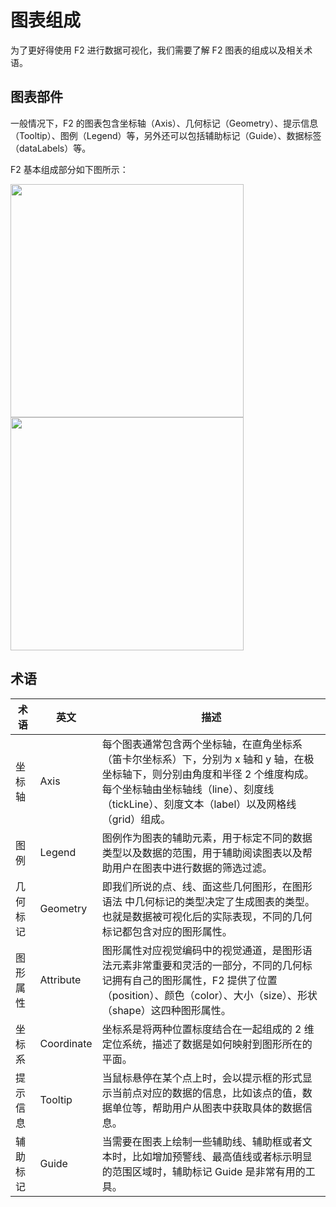 <!--
index: 4
title: F2 图表组成
resource:
  jsFiles:
    - ${url.f2}
-->

# 图表组成

为了更好得使用 F2 进行数据可视化，我们需要了解 F2 图表的组成以及相关术语。

## 图表部件

一般情况下，F2 的图表包含坐标轴（Axis）、几何标记（Geometry）、提示信息（Tooltip）、图例（Legend）等，另外还可以包括辅助标记（Guide）、数据标签（dataLabels）等。

F2 基本组成部分如下图所示：

<img src="https://gw.alipayobjects.com/zos/rmsportal/tpfdzWDYmxzHkquTihJe.png" width="373">
<img src="https://gw.alipayobjects.com/zos/rmsportal/lUqXwLjgRWhugemcNsqc.png" width="373">


## 术语

| 术语 | 英文 | 描述 |
| -------- | -------- | -------- |
| 坐标轴    | Axis     | 每个图表通常包含两个坐标轴，在直角坐标系（笛卡尔坐标系）下，分别为 x 轴和 y 轴，在极坐标轴下，则分别由角度和半径 2 个维度构成。每个坐标轴由坐标轴线（line）、刻度线（tickLine）、刻度文本（label）以及网格线（grid）组成。 |
| 图例 | Legend | 图例作为图表的辅助元素，用于标定不同的数据类型以及数据的范围，用于辅助阅读图表以及帮助用户在图表中进行数据的筛选过滤。
| 几何标记 | Geometry | 即我们所说的点、线、面这些几何图形，在图形语法 中几何标记的类型决定了生成图表的类型。也就是数据被可视化后的实际表现，不同的几何标记都包含对应的图形属性。
| 图形属性 | Attribute | 图形属性对应视觉编码中的视觉通道，是图形语法元素非常重要和灵活的一部分，不同的几何标记拥有自己的图形属性，F2 提供了位置（position）、颜色（color）、大小（size）、形状（shape）这四种图形属性。
| 坐标系 | Coordinate | 坐标系是将两种位置标度结合在一起组成的 2 维定位系统，描述了数据是如何映射到图形所在的平面。
| 提示信息 | Tooltip | 当鼠标悬停在某个点上时，会以提示框的形式显示当前点对应的数据的信息，比如该点的值，数据单位等，帮助用户从图表中获取具体的数据信息。
| 辅助标记 | Guide | 当需要在图表上绘制一些辅助线、辅助框或者文本时，比如增加预警线、最高值线或者标示明显的范围区域时，辅助标记 Guide 是非常有用的工具。
